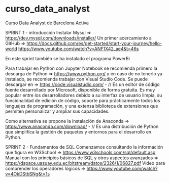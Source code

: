 # curso_data_analyst
Curso Data Analyst de Barcelona Activa

SPRINT 1 - introducción
Instalar Mysql =>  https://dev.mysql.com/downloads/installer/
Un primer acercamiento a GitHub => https://docs.github.com/es/get-started/start-your-journey/hello-world
https://www.youtube.com/watch?v=ANF1X42_ae4&t=46s

En este sprint también se ha instalado el programa PowerBi

Para trabajar en Python con Jupyter Notebook se recomienda primero la descarga de Python =>  https://www.python.org/ y en caso de no tenerlo ya instalado, se recomienda trabajar con Visual Studio Code. Se puede descargar en => https://code.visualstudio.com/ - // Es un editor de código fuente desarrollado por Microsoft, disponible de forma gratuita. Es muy popular entre los desarrolladores debido a su interfaz de usuario limpia, su funcionalidad de edición de código, soporte para prácticamente todos los lenguajes de programación, y una extensa biblioteca de extensiones que permiten personalizar y ampliar sus capacidades.

Como alternativa se propone la instalación de Anaconda => https://www.anaconda.com/download/ - // Es  una distribución de Python que simplifica la gestión de paquetes y entornos para el desarrollo en Python.

SPRINT 2 - Fundamentos de SQL
Comenzamos consultando la información que figura en W3School => https://www.w3schools.com/sql/default.asp
Manual con los principios básicos de SQL y otros aspectos avanzados => https://dspace.uazuay.edu.ec/bitstream/datos/2326/1/06827.pdf
Video para comprender los operadores lógicos => https://www.youtube.com/watch?v=4OkDSttjSNg&t=1s


